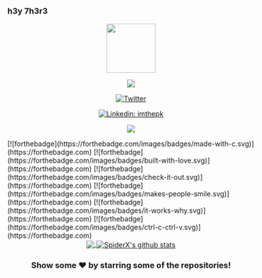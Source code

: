### h3y 7h3r3



<div id="header" align="center">
  <img src="https://media.giphy.com/media/M9gbBd9nbDrOTu1Mqx/giphy.gif" width="100"/>
  
  ![](https://komarev.com/ghpvc/?username=your-github-username&label=PROFILE+VIEWS)
  
  [![Twitter](https://img.shields.io/twitter/url/https/twitter.com/alifertah42.svg?style=social&label=Follow%20%40alifertah)](https://twitter.com/alifertah42)
  
  [![Linkedin: imthepk](https://img.shields.io/badge/-alifertah-blue?style=flat-square&logo=Linkedin&logoColor=white&link=https://www.linkedin.com/in/alifertah/)](https://www.linkedin.com/in/alifertah/)

![](https://badge.mediaplus.ma/darkgray/alfertah)
  </div>
  [![forthebadge](https://forthebadge.com/images/badges/made-with-c.svg)](https://forthebadge.com)
[![forthebadge](https://forthebadge.com/images/badges/built-with-love.svg)](https://forthebadge.com)
[![forthebadge](https://forthebadge.com/images/badges/check-it-out.svg)](https://forthebadge.com)
[![forthebadge](https://forthebadge.com/images/badges/makes-people-smile.svg)](https://forthebadge.com)
[![forthebadge](https://forthebadge.com/images/badges/it-works-why.svg)](https://forthebadge.com)
[![forthebadge](https://forthebadge.com/images/badges/ctrl-c-ctrl-v.svg)](https://forthebadge.com)
  
 <div align="center">
<a href="https://github.com/alifertah">
  <img align="center" src="https://github-readme-stats.vercel.app/api/top-langs/?username=alifertah&theme=light" />
</a>
<a href="https://github.com/hamza-ezzahiry">
 <img align="center" src="https://github-readme-stats.vercel.app/api?username=alifertah&show_icons=true&theme=light&line_height=40" alt="SpiderX's github stats"/>
</a>
 </div>

<div align="center">

### Show some ❤️ by starring some of the repositories!

</div>
